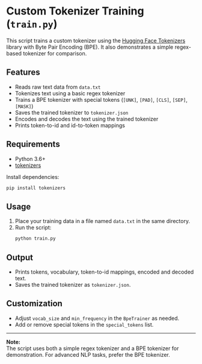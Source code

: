 # Custom Tokenizer Training (`train.py`)

This script trains a custom tokenizer using the [Hugging Face Tokenizers](https://github.com/huggingface/tokenizers) library with Byte Pair Encoding (BPE). It also demonstrates a simple regex-based tokenizer for comparison.

## Features

- Reads raw text data from `data.txt`
- Tokenizes text using a basic regex tokenizer
- Trains a BPE tokenizer with special tokens (`[UNK]`, `[PAD]`, `[CLS]`, `[SEP]`, `[MASK]`)
- Saves the trained tokenizer to `tokenizer.json`
- Encodes and decodes the text using the trained tokenizer
- Prints token-to-id and id-to-token mappings

## Requirements

- Python 3.6+
- [tokenizers](https://pypi.org/project/tokenizers/)

Install dependencies:
```sh
pip install tokenizers
```

## Usage

1. Place your training data in a file named `data.txt` in the same directory.
2. Run the script:
   ```sh
   python train.py
   ```

## Output

- Prints tokens, vocabulary, token-to-id mappings, encoded and decoded text.
- Saves the trained tokenizer as `tokenizer.json`.

## Customization

- Adjust `vocab_size` and `min_frequency` in the `BpeTrainer` as needed.
- Add or remove special tokens in the `special_tokens` list.

---

**Note:**  
The script uses both a simple regex tokenizer and a BPE tokenizer for demonstration. For advanced NLP tasks, prefer the BPE tokenizer.